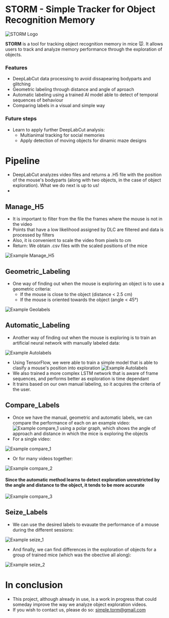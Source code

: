 # STORM - Simple Tracker for Object Recognition Memory

![STORM Logo](images/storm_logo.jpg)

**STORM** is a tool for tracking object recognition memory in mice 🐭. It allows users to track and analyze memory performance through the exploration of objects.

</div>

### Features

- DeepLabCut data processing to avoid dissapearing bodyparts and glitching
- Geometric labeling through distance and angle of aproach
- Automatic labeling using a trained AI model able to detect of temporal sequences of behaviour
- Comparing labels in a visual and simple way

### Future steps

- Learn to apply further DeepLabCut analysis:
  - Multianimal tracking for social memories
  - Apply detection of moving objects for dinamic maze designs

# Pipeline

- DeepLabCut analyzes video files and returns a .H5 file with the position of the mouse's bodyparts (along with two objects, in the case of object exploration). What we do next is up to us!
- 
## Manage_H5

- It is important to filter from the file the frames where the mouse is not in the video
- Points that have a low likelihood assigned by DLC are filtered and data is processed by filters
- Also, it is convenient to scale the video from pixels to cm
- Return: We obtain .csv files with the scaled positions of the mice

![Example Manage_H5](images/1-Manage_H5.png)

## Geometric_Labeling

- One way of finding out when the mouse is exploring an object is to use a geometric criteria:
  - If the mouse is close to the object (distance < 2.5 cm)
  - If the mouse is oriented towards the object (angle < 45°)

![Example Geolabels](images/2-Geometric_Labeling.png)

## Automatic_Labeling

- Another way of finding out when the mouse is exploring is to train an artificial neural network with manually labeled data:

![Example Autolabels](images/3a-Create_Models.png)

  - Using TensorFlow, we were able to train a simple model that is able to clasify a mouse's position into exploration
![Example Autolabels](images/3a-Create_Models_simple.png)
  - We also trained a more complex LSTM network that is aware of frame sequences, and performs better as exploration is time dependant
  - It trains based on our own manual labeling, so it acquires the criteria of the user.

## Compare_Labels

- Once we have the manual, geometric and automatic labels, we can compare the performance of each on an example video:
![Example compare_1](images/4-Compare_Labels_line.png)
using a polar graph, which shows the angle of approach and distance in which the mice is exploring the objects
- For a single video:

![Example compare_1](images/example_compare_labels_polar.png)

- Or for many videos together:

![Example compare_2](images/example_compare_labels_polar_all.png)

#### Since the automatic method learns to detect exploration unrestricted by the angle and distance to the object, it tends to be more accurate

![Example compare_3](images/results_compare_labels.png)

## Seize_Labels

- We can use the desired labels to evauate the performance of a mouse during the different sessions:

![Example seize_1](images/example_seize_labels.png)

- And finally, we can find differences in the exploration of objects for a group of trained mice (which was the obective all along):

![Example seize_2](images/example_seize_labels_mean.png)

# In conclusion
- This project, although already in use, is a work in progress that could someday improve the way we analyze object exploration videos.
- If you wish to contact us, please do so: simple.torm@gmail.com

